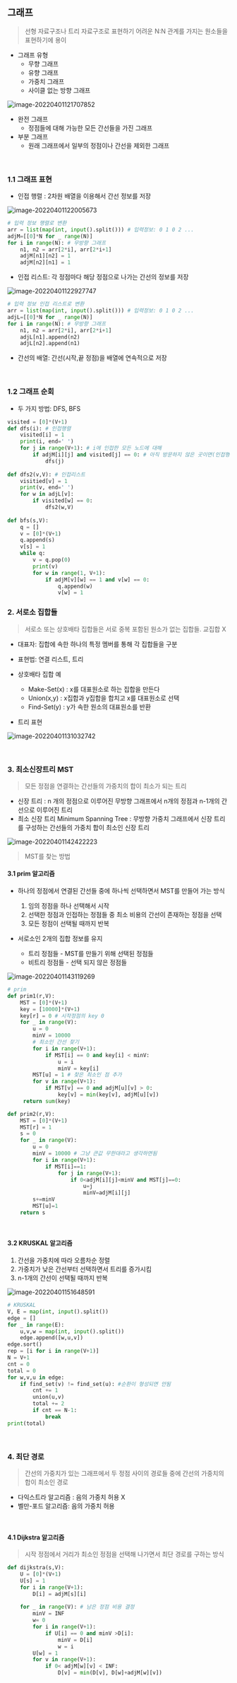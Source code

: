 ## 그래프

> 선형 자료구조나 트리 자료구조로 표현하기 어려운 N:N 관계를 가지는 원소들을 표현하기에 용이

- 그래프 유형
  - 무향 그래프
  - 유향 그래프
  - 가중치 그래프
  - 사이클 없는 방향 그래프

![image-20220401121707852](graph.assets/image-20220401121707852.png)

- 완전 그래프
  - 정점들에 대해 가능한 모든 간선들을 가진 그래프
- 부분 그래프
  - 원래 그래프에서 일부의 정점이나 간선을 제외한 그래프

<br>

### 1.1 그래프 표현

- 인접 행렬 : 2차원 배열을 이용해서 간선 정보를 저장

![image-20220401122005673](graph.assets/image-20220401122005673.png)

```python
# 입력 정보 행렬로 변환
arr = list(map(int, input().split())) # 입력정보: 0 1 0 2 ...
adjM=[[0]*N for _ range(N)]
for i in range(N): # 무방향 그래프
    n1, n2 = arr[2*i], arr[2*i+1]
    adjM[n1][n2] = 1
    adjM[n2][n1] = 1    
```



- 인접 리스트: 각 정점마다 해당 정점으로 나가는 간선의 정보를 저장

![image-20220401122927747](graph.assets/image-20220401122927747.png)

```python
# 입력 정보 인접 리스트로 변환
arr = list(map(int, input().split())) # 입력정보: 0 1 0 2 ...
adjL=[[0]*N for _ range(N)]
for i in range(N): # 무방향 그래프
    n1, n2 = arr[2*i], arr[2*i+1]
    adjL[n1].append(n2)
    adjL[n2].append(n1)
```

- 간선의 배열: 간선(시작,끝 정점)을 배열에 연속적으로 저장

<br>

### 1.2 그래프 순회

- 두 가지 방법: DFS, BFS

```python
visited = [0]*(V+1)
def dfs(i): # 인접행렬
    visited[i] = 1
    print(i, end=' ')
    for j in range(V+1): # i에 인접한 모든 노드에 대해
        if adjM[i][j] and visited[j] == 0: # 아직 방문하지 않은 곳이면(인접행렬사용)
            dfs(j)
            
def dfs2(v,V): # 인접리스트
    visitied[v] = 1
    print(v, end=' ')
    for w in adjL[v]:
        if visited[w] == 0:
        	dfs2(w,V) 
            
def bfs(s,V):
    q = []
    v = [0]*(V+1)
    q.append(s)
    v[s] = 1
    while q:
        v = q.pop(0)
        print(v)
        for w in range(1, V+1):
            if adjM[v][w] == 1 and v[w] == 0:
                q.append(w)
                v[w] = 1
```



### 2. 서로소 집합들

> 서로소 또는 상호배타 집합들은 서로 중복 포함된 원소가 없는 집합들. 교집합 X

- 대표자: 집합에 속한 하나의 특정 멤버를 통해 각 집합들을 구분

- 표현법: 연결 리스트, 트리
- 상호배타 집합 예
  - Make-Set(x) : x를 대표원소로 하는 집합을 만든다
  - Union(x,y) : x집합과 y집합을 합치고 x를 대표원소로 선택
  - Find-Set(y) : y가 속한 원소의 대표원소를 반환

- 트리 표현

![image-20220401131032742](graph.assets/image-20220401131032742.png)

<br>

### 3. 최소신장트리 MST

> 모든 정점을 연결하는 간선들의 가중치의 합이 최소가 되는 트리

- 신장 트리 : n 개의 정점으로 이루어진 무방향 그래프에서 n개의 정점과 n-1개의 간선으로 이루어진 트리
- 최소 신장 트리 Minimum Spanning Tree : 무방향 가중치 그래프에서 신장 트리를 구성하는 간선들의 가중치 합이 최소인 신장 트리

![image-20220401142422223](graph.assets/image-20220401142422223.png)

> MST를 찾는 방법

#### 3.1 prim 알고리즘

- 하나의 정점에서 연결된 간선들 중에 하나씩 선택하면서 MST를 만들어 가는 방식
  1) 임의 정점을 하나 선택해서 시작
  2)  선택한 정점과 인접하는 정점들 중 최소 비용의 간선이 존재하는 정점을 선택
  3) 모든 정점이 선택될 때까지 반복

- 서로소인 2개의 집합 정보를 유지
  - 트리 정점들 - MST를 만들기 위해 선택된 정점들
  - 비트리 정점들 - 선택 되지 않은 정점들

![image-20220401143119269](graph.assets/image-20220401143119269.png)

```python
# prim
def prim1(r,V):
    MST = [0]*(V+1)
    key = [10000]*(V+1)
    key[r] = 0 # 시작정점의 key 0
    for _ in range(V):
        u = 0
        minV = 10000
        # 최소인 간선 찾기
        for i in range(V+1):
            if MST[i] == 0 and key[i] < minV:
                u = i
                minV = key[i]
        MST[u] = 1 # 찾은 최소인 점 추가
        for v in range(V+1):
            if MST[v] == 0 and adjM[u][v] > 0:
                key[v] = min(key[v], adjM[u][v])
     return sum(key)

def prim2(r,V):
    MST = [0]*(V+1)
    MST[r] = 1
    s = 0
    for _ in range(V):
        u = 0
        minV = 10000 # 그냥 큰값 무한대라고 생각하면됨
        for i in range(V+1):
            if MST[i]==1:
                for j in range(V+1):
                    if 0<adjM[i][j]<minV and MST[j]==0:
                        u=j
                        minV=adjM[i][j]
        s+=minV
        MST[u]=1
    return s
```

<br>

#### 3.2 KRUSKAL 알고리즘

1) 간선을 가중치에 따라 오름차순 정렬
2) 가중치가 낮은 간선부터 선택하면서 트리를 증가시킴
3) n-1개의 간선이 선택될 때까지 반복

![image-20220401151648591](graph.assets/image-20220401151648591.png)

```python
# KRUSKAL
V, E = map(int, input().split())
edge = []
for _ in range(E):
    u,v,w = map(int, input().split())
    edge.append([w,u,v])
edge.sort()
rep = [i for i in range(V+1)]
N = V+1
cnt = 0
total = 0
for w,v,u in edge:
    if find_set(v) != find_set(u): #순환이 형성되면 안됨
        cnt += 1
        union(u,v)
        total += 2
        if cnt == N-1:
            break
print(total)
```

<br>

### 4. 최단 경로

> 간선의 가중치가 있는 그래프에서 두 정점 사이의 경로들 중에 간선의 가중치의 합이 최소인 경로

- 다익스트라 알고리즘 : 음의 가중치 허용 X
- 벨만-포드 알고리즘: 음의 가중치 허용

<br>

#### 4.1 Dijkstra 알고리즘

> 시작 정점에서 거리가 최소인 정점을 선택해 나가면서 최단 경로를 구하는 방식

```python
def dijkstra(s,V):
    U = [0]*(V+1)
    U[s] = 1
    for i in range(V+1):
        D[i] = adjM[s][i]
        
    for _ in range(V): # 남은 정점 비용 결정
        minV = INF
        w= 0
        for i in range(V+1):
            if U[i] == 0 and minV >D[i]:
                minV = D[i]
                w = i
        U[w] = 1
        for v in range(V+1):
            if 0< adjM[w][v] < INF:
                D[v] = min(D[v], D[w]+adjM[w][v])

```

